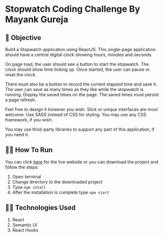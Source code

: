 # Stopwatch Coding Challenge By Mayank Gureja 

## 📄 Objective
Build a Stopwatch application using ReactJS. This single-page application should have a central digital clock showing hours, minutes and seconds. 

On page load, the user should see a button to start the stopwatch. The clock should show time ticking up. Once started, the user can pause or reset the clock. 

There must also be a button to record the current elapsed time and save it. The user can save as many times as they like while the stopwatch is running. Display the saved times on the page. The saved times must persist a page refresh.

Feel free to design it however you wish. Slick or unique interfaces are most welcome. Use SASS instead of CSS for styling. You may use any CSS framework, if you wish.

You may use third-party libraries to support any part of this application, if you need it.


## 🏃‍♂️ How To Run
You can click [here](http://YeahItsAman.github.io/stopwatch) for the live website or you can download the project and follow the steps:
1. Open terminal
2. Change directory to the downloaded project
3. Type `npm intall`
4. After the installation is complete type `npm start`
   
## 🐱‍💻 Technologies Used
1. React
2. Semantic UI
3. React Hooks
